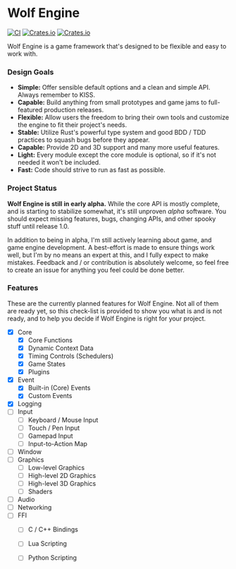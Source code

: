 # Wolf Engine
[![CI](https://github.com/AlexiWolf/wolf_engine/actions/workflows/ci.yml/badge.svg)](https://github.com/AlexiWolf/wolf_engine/actions/workflows/ci.yml)
[![Crates.io](https://img.shields.io/crates/l/wolf_engine)](https://github.com/AlexiWolf/wolf_engine#license)
[![Crates.io](https://img.shields.io/crates/v/wolf_engine)](https://crates.io/crates/wolf_engine)

Wolf Engine is a game framework that's designed to be flexible and easy to work with.

### Design Goals

- **Simple:** Offer sensible default options and a clean and simple API.  Always remember to KISS.
- **Capable:** Build anything from small prototypes and game jams to full-featured production releases.
- **Flexible:** Allow users the freedom to bring their own tools and customize the engine to fit their project's needs.
- **Stable:** Utilize Rust's powerful type system and good BDD / TDD practices to squash bugs before they appear.
- **Capable:** Provide 2D and 3D support and many more useful features.
- **Light:** Every module except the core module is optional, so if it's not needed it won't be included.
- **Fast:** Code should strive to run as fast as possible.

### Project Status

**Wolf Engine is still in early alpha.**  While the core API is mostly complete, and is starting to stabilize somewhat,
it's still unproven *alpha* software.  You should expect missing features, bugs, changing APIs, and other spooky stuff
until release 1.0.

In addition to being in alpha, I'm still actively learning about game, and game engine development.  A best-effort is 
made to ensure things work well, but I'm by no means an expert at this, and I fully expect to make mistakes.  Feedback 
and / or  contribution is absolutely welcome, so feel free to create an issue for anything you feel could be done 
better.

### Features

These are the currently planned features for Wolf Engine.  Not all of them are ready yet, so this check-list is 
provided to show you what is and is not ready, and to help you decide if Wolf Engine is right for your project.  

- [x] Core 
  - [x] Core Functions
  - [x] Dynamic Context Data
  - [x] Timing Controls (Schedulers)
  - [x] Game States
  - [x] Plugins
- [x] Event
  - [x] Built-in (Core) Events
  - [x] Custom Events
- [x] Logging
- [ ] Input 
  - [ ] Keyboard / Mouse Input
  - [ ] Touch / Pen Input
  - [ ] Gamepad Input
  - [ ] Input-to-Action Map
- [ ] Window 
- [ ] Graphics
  - [ ] Low-level Graphics
  - [ ] High-level 2D Graphics
  - [ ] High-level 3D Graphics
  - [ ] Shaders
- [ ] Audio
- [ ] Networking
- [ ] FFI
  - [ ] C / C++ Bindings
  - [ ] Lua Scripting
  - [ ] Python Scripting 

